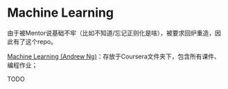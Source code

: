 # Machine Learning

由于被Mentor说基础不牢（比如不知道/忘记正则化是啥），被要求回炉重造，因此有了这个repo。

[Machine Learning  (Andrew Ng)](https://www.coursera.org/learn/machine-learning)：存放于Coursera文件夹下，包含所有课件、编程作业；

TODO
